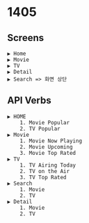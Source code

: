 # 1405

## Screens
    ▶ Home
    ▶ Movie
    ▶ TV
    ▶ Detail
    ▶ Search => 화면 상단

## API Verbs
    ▶ HOME
        1. Movie Popular
        2. TV Popular
    ▶ Movie
        1. Movie Now Playing
        2. Movie Upcoming
        3. Movie Top Rated
    ▶ TV
        1. TV Airing Today
        2. TV on the Air
        3. TV Top Rated
    ▶ Search
        1. Movie
        2. TV
    ▶ Detail
        1. Movie
        2. TV